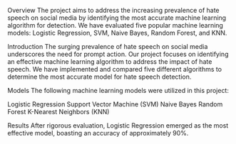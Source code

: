 Overview
The project aims to address the increasing prevalence of hate speech on social media by identifying the most accurate machine learning algorithm for detection. We have evaluated five popular machine learning models: Logistic Regression, SVM, Naive Bayes, Random Forest, and KNN.

Introduction
The surging prevalence of hate speech on social media underscores the need for prompt action. Our project focuses on identifying an effective machine learning algorithm to address the impact of hate speech. We have implemented and compared five different algorithms to determine the most accurate model for hate speech detection.

Models
The following machine learning models were utilized in this project:

Logistic Regression
Support Vector Machine (SVM)
Naive Bayes
Random Forest
K-Nearest Neighbors (KNN)

Results
After rigorous evaluation, Logistic Regression emerged as the most effective model, boasting an accuracy of approximately 90%.
